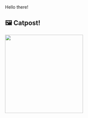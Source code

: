 Hello there!



## 🖼️ Catpost!

<sub>
    <img src="https://cdn2.thecatapi.com/images/ds5.jpg" height="256">
</sub>

